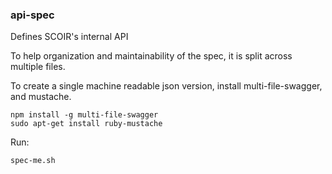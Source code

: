 ### api-spec

Defines SCOIR's internal API

To help organization and maintainability of the spec, it is split across multiple
files.

To create a single machine readable json version, install multi-file-swagger,
and mustache.

    npm install -g multi-file-swagger
    sudo apt-get install ruby-mustache

Run:

    spec-me.sh
